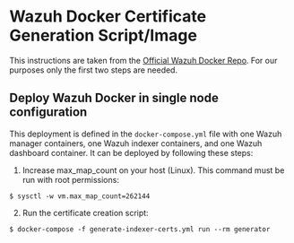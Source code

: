 # Wazuh Docker Certificate Generation Script/Image

This instructions are taken from the <a href="https://github.com/wazuh/wazuh-docker">Official Wazuh Docker Repo</a>. For our purposes only the first two steps are needed.

## Deploy Wazuh Docker in single node configuration

This deployment is defined in the `docker-compose.yml` file with one Wazuh manager containers, one Wazuh indexer containers, and one Wazuh dashboard container. It can be deployed by following these steps: 

1) Increase max_map_count on your host (Linux). This command must be run with root permissions:
```
$ sysctl -w vm.max_map_count=262144
```
2) Run the certificate creation script:
```
$ docker-compose -f generate-indexer-certs.yml run --rm generator
```
